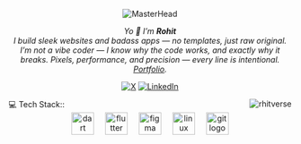 <p align="center">
  <img src="https://i.pinimg.com/originals/1b/96/5c/1b965c3c3b5df0517bdca4e0d95beb15.gif" alt="MasterHead">
</p>

<p align="center">
<em>
  Yo 👾 I’m <b>Rohit</b><br>
  I build sleek websites and badass apps — no templates, just raw original. I’m not a vibe coder — I know why the code works, and exactly why it breaks. Pixels, performance, and precision — every line is intentional.
  <a href="https://x.com/rhitverse" target="_blank" style="text-decoration: underline;">Portfolio</a>.
</em>
</p>

<div align="center">

[![X](https://img.shields.io/badge/-000000?style=for-the-badge&logo=x&logoColor=white)](https://x.com/rhitverse)
[![LinkedIn](https://img.shields.io/badge/LinkedIn-0077B5?style=for-the-badge&logo=linkedin&logoColor=white)](https://www.linkedin.com/in/rohit-saini-019907387/)

</div>

<p><img align="right" src="https://github-readme-stats.vercel.app/api/top-langs?username=rhitverse&show_icons=true&locale=en&layout=compact" alt="rhitverse" /></p>

<div>💻 Tech Stack:: </div>
<div height="10"></div>
<div align="center">
  <img src="https://cdn.jsdelivr.net/gh/devicons/devicon/icons/dart/dart-original.svg" height="40" alt="dart logo"  />
  <img width="12" />
  <img src="https://cdn.jsdelivr.net/gh/devicons/devicon/icons/flutter/flutter-original.svg" height="40" alt="flutter logo"  />
  <img width="12" />
  <img src="https://cdn.jsdelivr.net/gh/devicons/devicon/icons/figma/figma-original.svg" height="40" alt="figma logo"  />
  <img width="12" />
  <img src="https://cdn.jsdelivr.net/gh/devicons/devicon/icons/linux/linux-original.svg" height="40" alt="linux logo"  />
  <img width="12" />
  <img src="https://cdn.jsdelivr.net/gh/devicons/devicon/icons/git/git-original.svg" height="40" alt="git logo"  />
</div>

